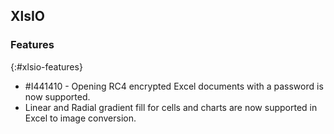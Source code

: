 ## XlsIO

### Features
{:#xlsio-features}

* \#I441410 - Opening RC4 encrypted Excel documents with a password is now supported.
* Linear and Radial gradient fill for cells and charts are now supported in Excel to image conversion.